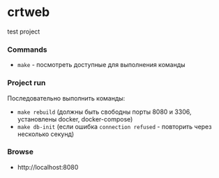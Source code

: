 # crtweb
test project

### Commands
- `make` - посмотреть доступные для выполнения команды

### Project run
Последовательно выполнить команды:
- `make rebuild` (должны быть свободны порты 8080 и 3306, установлены docker, docker-compose)
- `make db-init` (если ошибка `connection refused` - повторить через несколько секунд)

### Browse
- http://localhost:8080